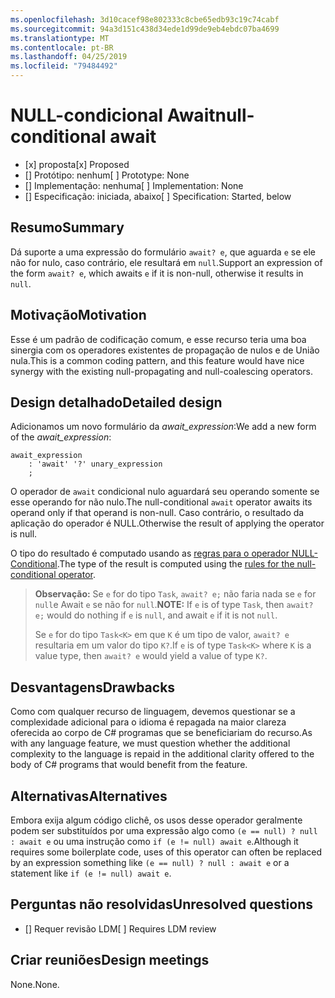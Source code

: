 ```yaml
---
ms.openlocfilehash: 3d10cacef98e802333c8cbe65edb93c19c74cabf
ms.sourcegitcommit: 94a3d151c438d34ede1d99de9eb4ebdc07ba4699
ms.translationtype: MT
ms.contentlocale: pt-BR
ms.lasthandoff: 04/25/2019
ms.locfileid: "79484492"
---
```

# <a name="null-conditional-await"></a><span data-ttu-id="bbae1-101">NULL-condicional Await</span><span class="sxs-lookup"><span data-stu-id="bbae1-101">null-conditional await</span></span>

* <span data-ttu-id="bbae1-102">[x] proposta</span><span class="sxs-lookup"><span data-stu-id="bbae1-102">[x] Proposed</span></span>
* <span data-ttu-id="bbae1-103">[] Protótipo: nenhum</span><span class="sxs-lookup"><span data-stu-id="bbae1-103">[ ] Prototype: None</span></span>
* <span data-ttu-id="bbae1-104">[] Implementação: nenhuma</span><span class="sxs-lookup"><span data-stu-id="bbae1-104">[ ] Implementation: None</span></span>
* <span data-ttu-id="bbae1-105">[] Especificação: iniciada, abaixo</span><span class="sxs-lookup"><span data-stu-id="bbae1-105">[ ] Specification: Started, below</span></span>

## <a name="summary"></a><span data-ttu-id="bbae1-106">Resumo</span><span class="sxs-lookup"><span data-stu-id="bbae1-106">Summary</span></span>
[summary]: #summary

<span data-ttu-id="bbae1-107">Dá suporte a uma expressão do formulário `await? e`, que aguarda `e` se ele não for nulo, caso contrário, ele resultará em `null`.</span><span class="sxs-lookup"><span data-stu-id="bbae1-107">Support an expression of the form `await? e`, which awaits `e` if it is non-null, otherwise it results in `null`.</span></span>

## <a name="motivation"></a><span data-ttu-id="bbae1-108">Motivação</span><span class="sxs-lookup"><span data-stu-id="bbae1-108">Motivation</span></span>
[motivation]: #motivation

<span data-ttu-id="bbae1-109">Esse é um padrão de codificação comum, e esse recurso teria uma boa sinergia com os operadores existentes de propagação de nulos e de União nula.</span><span class="sxs-lookup"><span data-stu-id="bbae1-109">This is a common coding pattern, and this feature would have nice synergy with the existing null-propagating and null-coalescing operators.</span></span>

## <a name="detailed-design"></a><span data-ttu-id="bbae1-110">Design detalhado</span><span class="sxs-lookup"><span data-stu-id="bbae1-110">Detailed design</span></span>
[design]: #detailed-design

<span data-ttu-id="bbae1-111">Adicionamos um novo formulário da *await_expression*:</span><span class="sxs-lookup"><span data-stu-id="bbae1-111">We add a new form of the *await_expression*:</span></span>

```antlr
await_expression
    : 'await' '?' unary_expression
    ;
```

<span data-ttu-id="bbae1-112">O operador de `await` condicional nulo aguardará seu operando somente se esse operando for não nulo.</span><span class="sxs-lookup"><span data-stu-id="bbae1-112">The null-conditional `await` operator awaits its operand only if that operand is non-null.</span></span> <span data-ttu-id="bbae1-113">Caso contrário, o resultado da aplicação do operador é NULL.</span><span class="sxs-lookup"><span data-stu-id="bbae1-113">Otherwise the result of applying the operator is null.</span></span>

<span data-ttu-id="bbae1-114">O tipo do resultado é computado usando as [regras para o operador NULL-Conditional](https://github.com/dotnet/csharplang/blob/master/spec/expressions.md#null-conditional-operator).</span><span class="sxs-lookup"><span data-stu-id="bbae1-114">The type of the result is computed using the [rules for the null-conditional operator](https://github.com/dotnet/csharplang/blob/master/spec/expressions.md#null-conditional-operator).</span></span>

> <span data-ttu-id="bbae1-115">**Observação:** Se `e` for do tipo `Task`, `await? e;` não faria nada se `e` for `null`e Await `e` se não for `null`.</span><span class="sxs-lookup"><span data-stu-id="bbae1-115">**NOTE:** If `e` is of type `Task`, then `await? e;` would do nothing if `e` is `null`, and await `e` if it is not `null`.</span></span>
>
> <span data-ttu-id="bbae1-116">Se `e` for do tipo `Task<K>` em que `K` é um tipo de valor, `await? e` resultaria em um valor do tipo `K?`.</span><span class="sxs-lookup"><span data-stu-id="bbae1-116">If `e` is of type `Task<K>` where `K` is a value type, then `await? e` would yield a value of type `K?`.</span></span>

## <a name="drawbacks"></a><span data-ttu-id="bbae1-117">Desvantagens</span><span class="sxs-lookup"><span data-stu-id="bbae1-117">Drawbacks</span></span>
[drawbacks]: #drawbacks

<span data-ttu-id="bbae1-118">Como com qualquer recurso de linguagem, devemos questionar se a complexidade adicional para o idioma é repagada na maior clareza oferecida ao corpo de C# programas que se beneficiariam do recurso.</span><span class="sxs-lookup"><span data-stu-id="bbae1-118">As with any language feature, we must question whether the additional complexity to the language is repaid in the additional clarity offered to the body of C# programs that would benefit from the feature.</span></span>

## <a name="alternatives"></a><span data-ttu-id="bbae1-119">Alternativas</span><span class="sxs-lookup"><span data-stu-id="bbae1-119">Alternatives</span></span>
[alternatives]: #alternatives

<span data-ttu-id="bbae1-120">Embora exija algum código clichê, os usos desse operador geralmente podem ser substituídos por uma expressão algo como `(e == null) ? null : await e` ou uma instrução como `if (e != null) await e`.</span><span class="sxs-lookup"><span data-stu-id="bbae1-120">Although it requires some boilerplate code, uses of this operator can often be replaced by an expression something like `(e == null) ? null : await e` or a statement like `if (e != null) await e`.</span></span>

## <a name="unresolved-questions"></a><span data-ttu-id="bbae1-121">Perguntas não resolvidas</span><span class="sxs-lookup"><span data-stu-id="bbae1-121">Unresolved questions</span></span>
[unresolved]: #unresolved-questions

- <span data-ttu-id="bbae1-122">[] Requer revisão LDM</span><span class="sxs-lookup"><span data-stu-id="bbae1-122">[ ] Requires LDM review</span></span>

## <a name="design-meetings"></a><span data-ttu-id="bbae1-123">Criar reuniões</span><span class="sxs-lookup"><span data-stu-id="bbae1-123">Design meetings</span></span>

<span data-ttu-id="bbae1-124">None.</span><span class="sxs-lookup"><span data-stu-id="bbae1-124">None.</span></span>

